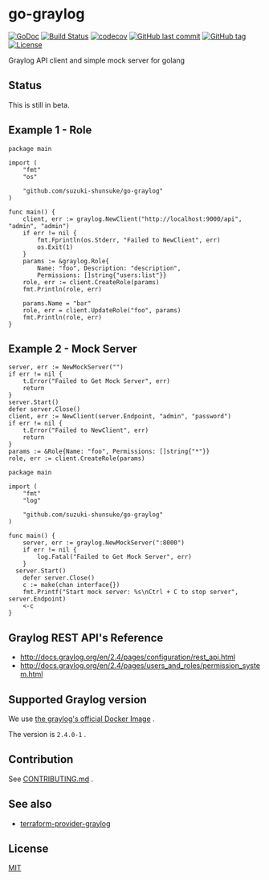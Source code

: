 # go-graylog

[![GoDoc](http://img.shields.io/badge/go-documentation-blue.svg?style=flat-square)](http://godoc.org/github.com/suzuki-shunsuke/go-graylog)
[![Build Status](https://travis-ci.org/suzuki-shunsuke/go-graylog.svg?branch=master)](https://travis-ci.org/suzuki-shunsuke/go-graylog)
[![codecov](https://codecov.io/gh/suzuki-shunsuke/go-graylog/branch/master/graph/badge.svg)](https://codecov.io/gh/suzuki-shunsuke/go-graylog)
[![GitHub last commit](https://img.shields.io/github/last-commit/suzuki-shunsuke/go-graylog.svg)](https://github.com/suzuki-shunsuke/go-graylog)
[![GitHub tag](https://img.shields.io/github/tag/suzuki-shunsuke/go-graylog.svg)](https://github.com/suzuki-shunsuke/go-graylog/releases)
[![License](http://img.shields.io/badge/license-mit-blue.svg?style=flat-square)](https://raw.githubusercontent.com/suzuki-shunsuke/go-graylog/master/LICENSE)

Graylog API client and simple mock server for golang

## Status

This is still in beta.

## Example 1 - Role

```golang
package main

import (
	"fmt"
	"os"

	"github.com/suzuki-shunsuke/go-graylog"
)

func main() {
	client, err := graylog.NewClient("http://localhost:9000/api", "admin", "admin")
	if err != nil {
		fmt.Fprintln(os.Stderr, "Failed to NewClient", err)
		os.Exit(1)
	}
	params := &graylog.Role{
		Name: "foo", Description: "description",
		Permissions: []string{"users:list"}}
	role, err := client.CreateRole(params)
	fmt.Println(role, err)

	params.Name = "bar"
	role, err = client.UpdateRole("foo", params)
	fmt.Println(role, err)
}
```

## Example 2 - Mock Server

```golang
server, err := NewMockServer("")
if err != nil {
	t.Error("Failed to Get Mock Server", err)
	return
}
server.Start()
defer server.Close()
client, err := NewClient(server.Endpoint, "admin", "password")
if err != nil {
	t.Error("Failed to NewClient", err)
	return
}
params := &Role{Name: "foo", Permissions: []string{"*"}}
role, err := client.CreateRole(params)
```

```golang
package main

import (
	"fmt"
	"log"

	"github.com/suzuki-shunsuke/go-graylog"
)

func main() {
	server, err := graylog.NewMockServer(":8000")
	if err != nil {
		log.Fatal("Failed to Get Mock Server", err)
	}
  server.Start()
	defer server.Close()
	c := make(chan interface{})
	fmt.Printf("Start mock server: %s\nCtrl + C to stop server", server.Endpoint)
	<-c
}
```

## Graylog REST API's Reference

* http://docs.graylog.org/en/2.4/pages/configuration/rest_api.html
* http://docs.graylog.org/en/2.4/pages/users_and_roles/permission_system.html

## Supported Graylog version

We use [the graylog's official Docker Image](https://hub.docker.com/r/graylog/graylog/) .

The version is `2.4.0-1` .

## Contribution

See [CONTRIBUTING.md](CONTRIBUTING.md) .

## See also

* [terraform-provider-graylog](https://github.com/suzuki-shunsuke/terraform-provider-graylog)

## License

[MIT](LICENSE)
